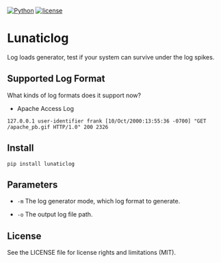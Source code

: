 [![Python](https://img.shields.io/badge/python-3.4%2C%203.5%2C%203.6-blue.svg)](https://travis-ci.org/xuwenyihust/Visor)
[![license](https://img.shields.io/github/license/mashape/apistatus.svg?maxAge=2592000)](https://github.com/xuwenyihust/Visor/blob/master/LICENSE)


# Lunaticlog
Log loads generator, test if your system can survive under the log spikes.


## Supported Log Format
What kinds of log formats does it support now?

* Apache Access Log

`127.0.0.1 user-identifier frank [10/Oct/2000:13:55:36 -0700] "GET /apache_pb.gif HTTP/1.0" 200 2326`


## Install

`pip install lunaticlog`


## Parameters

* `-m` The log generator mode, which log format to generate.

* `-o` The output log file path.


## License
See the LICENSE file for license rights and limitations (MIT).

